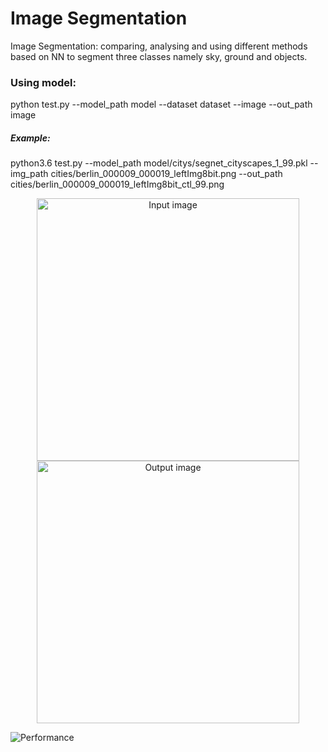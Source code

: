 # Image Segmentation
Image Segmentation:
comparing, analysing and using different methods based on NN to segment three classes namely sky, ground and objects.

### Using model:
python test.py --model_path model --dataset dataset --image --out_path image

##### Example:
python3.6 test.py --model_path model/citys/segnet_cityscapes_1_99.pkl --img_path cities/berlin_000009_000019_leftImg8bit.png --out_path cities/berlin_000009_000019_leftImg8bit_ctl_99.png


<p align="center">
  <img src="https://github.com/Thesis-Dominique/ImageSegmentation/blob/master/discussion/resized_berlin_000009_000019_leftImg8bit.png" width="420" title="Input image" />
  <img src="https://github.com/Thesis-Dominique/ImageSegmentation/blob/master/cities/berlin_000010_000019_leftImg8bit_ctl_99.png" width="420" title="Output image"/>
</p>

![Performance](https://github.com/Thesis-Dominique/ImageSegmentation/blob/master/cities/comb001.jpg)
